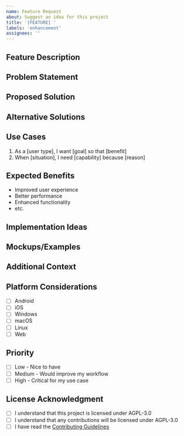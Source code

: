 ```yaml
---
name: Feature Request
about: Suggest an idea for this project
title: '[FEATURE] '
labels: 'enhancement'
assignees: ''
---
```


## Feature Description

<!-- A clear and concise description of what you want to happen -->

## Problem Statement

<!-- Is your feature request related to a problem? Please describe -->
<!-- A clear and concise description of what the problem is. Ex. I'm always frustrated when [...] -->

## Proposed Solution

<!-- Describe the solution you'd like -->
<!-- A clear and concise description of what you want to happen -->

## Alternative Solutions

<!-- Describe alternatives you've considered -->
<!-- A clear and concise description of any alternative solutions or features you've considered -->

## Use Cases

<!-- Describe specific use cases for this feature -->

1. As a [user type], I want [goal] so that [benefit]
2. When [situation], I need [capability] because [reason]

## Expected Benefits

<!-- What benefits would this feature provide? -->

- Improved user experience
- Better performance
- Enhanced functionality
- etc.

## Implementation Ideas

<!-- If you have ideas on how this could be implemented, please share them -->

## Mockups/Examples

<!-- If applicable, add mockups, wireframes, or examples to help explain your feature -->

## Additional Context

<!-- Add any other context, screenshots, or examples about the feature request here -->

## Platform Considerations

<!-- Which platforms should this feature support? -->

- [ ] Android
- [ ] iOS
- [ ] Windows
- [ ] macOS
- [ ] Linux
- [ ] Web

## Priority

<!-- How important is this feature to you? -->

- [ ] Low - Nice to have
- [ ] Medium - Would improve my workflow
- [ ] High - Critical for my use case

## License Acknowledgment

- [ ] I understand that this project is licensed under AGPL-3.0
- [ ] I understand that any contributions will be licensed under AGPL-3.0
- [ ] I have read the [Contributing Guidelines](../../CONTRIBUTING.md)
